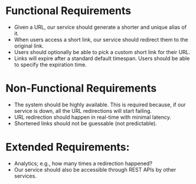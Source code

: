# Functional Requirements
- Given a URL, our service should generate a shorter and unique alias of it.
- When users access a short link, our service should redirect them to the original link.
- Users should optionally be able to pick a custom short link for their URL.
- Links will expire after a standard default timespan. Users should be able to specify the expiration time.
# Non-Functional Requirements
- The system should be highly available. This is required because, if our service is down, all the URL redirections will start failing.
- URL redirection should happen in real-time with minimal latency.
- Shortened links should not be guessable (not predictable).
# Extended Requirements:
- Analytics; e.g., how many times a redirection happened?
- Our service should also be accessible through REST APIs by other services.
